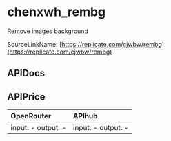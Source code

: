 # chenxwh_rembg

Remove images background

SourceLinkName: [https://replicate.com/cjwbw/rembg](https://replicate.com/cjwbw/rembg)

## APIDocs



## APIPrice

| OpenRouter | APIhub |
|:---|:---|
| input: - output: - | input: - output: - |
